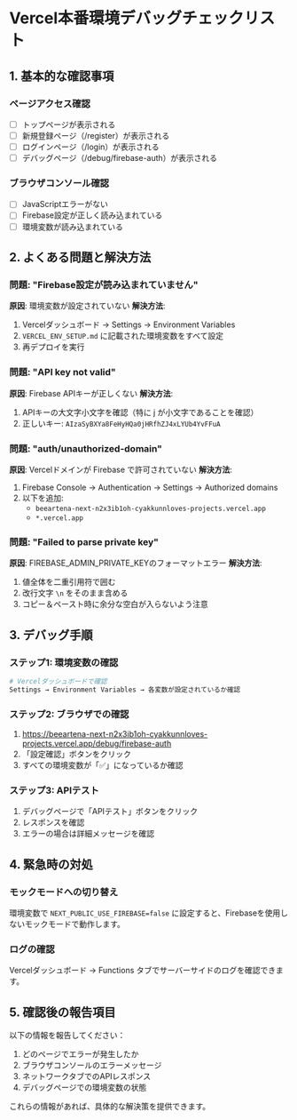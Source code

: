 # Vercel本番環境デバッグチェックリスト

## 1. 基本的な確認事項

### ページアクセス確認
- [ ] トップページが表示される
- [ ] 新規登録ページ（/register）が表示される
- [ ] ログインページ（/login）が表示される
- [ ] デバッグページ（/debug/firebase-auth）が表示される

### ブラウザコンソール確認
- [ ] JavaScriptエラーがない
- [ ] Firebase設定が正しく読み込まれている
- [ ] 環境変数が読み込まれている

## 2. よくある問題と解決方法

### 問題: "Firebase設定が読み込まれていません"

**原因**: 環境変数が設定されていない
**解決方法**:
1. Vercelダッシュボード → Settings → Environment Variables
2. `VERCEL_ENV_SETUP.md` に記載された環境変数をすべて設定
3. 再デプロイを実行

### 問題: "API key not valid"

**原因**: Firebase APIキーが正しくない
**解決方法**:
1. APIキーの大文字小文字を確認（特に j が小文字であることを確認）
2. 正しいキー: `AIzaSyBXYa8FeHyHQa0jHRfhZJ4xLYUb4YvFFuA`

### 問題: "auth/unauthorized-domain"

**原因**: Vercelドメインが Firebase で許可されていない
**解決方法**:
1. Firebase Console → Authentication → Settings → Authorized domains
2. 以下を追加:
   - `beeartena-next-n2x3ib1oh-cyakkunnloves-projects.vercel.app`
   - `*.vercel.app`

### 問題: "Failed to parse private key"

**原因**: FIREBASE_ADMIN_PRIVATE_KEYのフォーマットエラー
**解決方法**:
1. 値全体を二重引用符で囲む
2. 改行文字 `\n` をそのまま含める
3. コピー＆ペースト時に余分な空白が入らないよう注意

## 3. デバッグ手順

### ステップ1: 環境変数の確認
```bash
# Vercelダッシュボードで確認
Settings → Environment Variables → 各変数が設定されているか確認
```

### ステップ2: ブラウザでの確認
1. https://beeartena-next-n2x3ib1oh-cyakkunnloves-projects.vercel.app/debug/firebase-auth
2. 「設定確認」ボタンをクリック
3. すべての環境変数が「✅」になっているか確認

### ステップ3: APIテスト
1. デバッグページで「APIテスト」ボタンをクリック
2. レスポンスを確認
3. エラーの場合は詳細メッセージを確認

## 4. 緊急時の対処

### モックモードへの切り替え
環境変数で `NEXT_PUBLIC_USE_FIREBASE=false` に設定すると、Firebaseを使用しないモックモードで動作します。

### ログの確認
Vercelダッシュボード → Functions タブでサーバーサイドのログを確認できます。

## 5. 確認後の報告項目

以下の情報を報告してください：
1. どのページでエラーが発生したか
2. ブラウザコンソールのエラーメッセージ
3. ネットワークタブでのAPIレスポンス
4. デバッグページでの環境変数の状態

これらの情報があれば、具体的な解決策を提供できます。